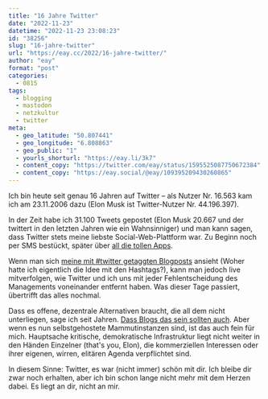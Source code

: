```yaml
---
title: "16 Jahre Twitter"
date: "2022-11-23"
datetime: "2022-11-23 23:08:23"
id: "38256"
slug: "16-jahre-twitter"
url: "https://eay.cc/2022/16-jahre-twitter/"
author: "eay"
format: "post"
categories:
  - 0815
tags:
  - blogging
  - mastodon
  - netzkultur
  - twitter
meta:
  - geo_latitude: "50.807441"
  - geo_longitude: "6.808863"
  - geo_public: "1"
  - yourls_shorturl: "https://eay.li/3k7"
  - content_copy: "https://twitter.com/eay/status/1595525087750672384"
  - content_copy: "https://eay.social/@eay/109395209430260865"
---
```


Ich bin heute seit genau 16 Jahren auf Twitter – als Nutzer Nr. 16.563 kam ich am 23.11.2006 dazu (Elon Musk ist Twitter-Nutzer Nr. 44.196.397).

In der Zeit habe ich 31.100 Tweets gepostet (Elon Musk 20.667 und der twittert in den letzten Jahren wie ein Wahnsinniger) und man kann sagen, dass Twitter stets meine liebste Social-Web-Plattform war. Zu Beginn noch per SMS bestückt, später über [all die tollen Apps](https://eay.cc/2022/musks-donald-trump-poll/).

Wenn man sich [meine mit #twitter getaggten Blogposts](https://eay.cc/tag/twitter/) ansieht (Woher hatte ich eigentlich die Idee mit den Hashtags?), kann man jedoch live mitverfolgen, wie Twitter und ich uns mit jeder Fehlentscheidung des Managements voneinander entfernt haben. Was dieser Tage passiert, übertrifft das alles nochmal.

Dass es offene, dezentrale Alternativen braucht, die all dem nicht unterliegen, sage ich seit Jahren. [Dass Blogs das sein sollten auch](https://eay.cc/tag/blogging/). Aber wenn es nun selbst­gehostete Mammut­instanzen sind, ist das auch fein für mich. Hauptsache kritische, demokratische Infrastruktur liegt nicht weiter in den Händen Einzelner (that's you, Elon), die kommerziellen Interessen oder ihrer eigenen, wirren, elitären Agenda verpflichtet sind.

In diesem Sinne: Twitter, es war (nicht immer) schön mit dir. Ich bleibe dir zwar noch erhalten, aber ich bin schon lange nicht mehr mit dem Herzen dabei. Es liegt an dir, nicht an mir.
